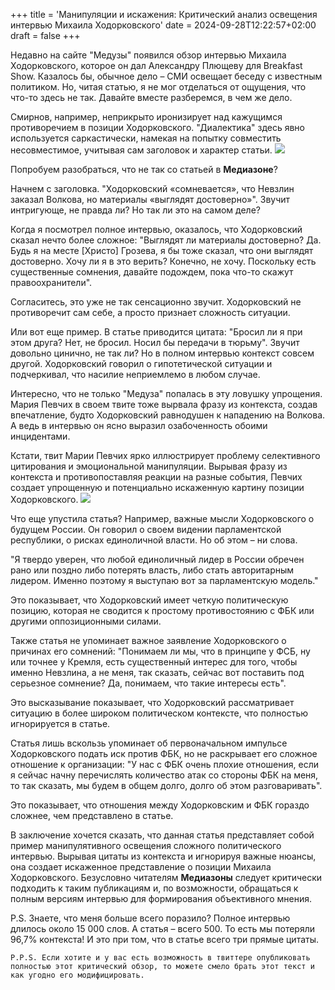 +++
title = 'Манипуляции и искажения: Критический анализ освещения интервью Михаила Ходорковского'
date = 2024-09-28T12:22:57+02:00
draft = false
+++

Недавно на сайте "Медузы" появился обзор интервью Михаила Ходорковского, которое он дал Александру Плющеву для Breakfast Show. Казалось бы, обычное дело – СМИ освещает беседу с известным политиком. Но, читая статью, я не мог отделаться от ощущения, что что-то здесь не так. Давайте вместе разберемся, в чем же дело.

Смирнов, например, неприкрыто иронизирует над кажущимся противоречием в позиции Ходорковского. "Диалектика" здесь явно используется саркастически, намекая на попытку совместить несовместимое, учитывая сам заголовок и характер статьи.
![](/posts/20240928145512.png)

Попробуем разобраться, что не так со статьей в **Медиазоне**?

Начнем с заголовка. "Ходорковский «сомневается», что Невзлин заказал Волкова, но материалы «выглядят достоверно»". Звучит интригующе, не правда ли? Но так ли это на самом деле?

Когда я посмотрел полное интервью, оказалось, что Ходорковский сказал нечто более сложное:
"Выглядят ли материалы достоверно? Да. Будь я на месте [Христо] Грозева, я бы тоже сказал, что они выглядят достоверно. Хочу ли я в это верить? Конечно, не хочу. Поскольку есть существенные сомнения, давайте подождем, пока что-то скажут правоохранители".

Согласитесь, это уже не так сенсационно звучит. Ходорковский не противоречит сам себе, а просто признает сложность ситуации.

Или вот еще пример. В статье приводится цитата: "Бросил ли я при этом друга? Нет, не бросил. Носил бы передачи в тюрьму". Звучит довольно цинично, не так ли? Но в полном интервью контекст совсем другой. Ходорковский говорил о гипотетической ситуации и подчеркивал, что насилие неприемлемо в любом случае.

Интересно, что не только "Медуза" попалась в эту ловушку упрощения. Мария Певчих в своем твите тоже вырвала фразу из контекста, создав впечатление, будто Ходорковский равнодушен к нападению на Волкова. А ведь в интервью он ясно выразил озабоченность обоими инцидентами.

Кстати, твит Марии Певчих ярко иллюстрирует проблему селективного цитирования и эмоциональной манипуляции. Вырывая фразу из контекста и противопоставляя реакции на разные события, Певчих создает упрощенную и потенциально искаженную картину позиции Ходорковского. 
![](/posts/20240928151131.png)

Что еще упустила статья? Например, важные мысли Ходорковского о будущем России. Он говорил о своем видении парламентской республики, о рисках единоличной власти. Но об этом – ни слова.

"Я твердо уверен, что любой единоличный лидер в России обречен рано или поздно либо потерять власть, либо стать авторитарным лидером. Именно поэтому я выступаю вот за парламентскую модель."

Это показывает, что Ходорковский имеет четкую политическую позицию, которая не сводится к простому противостоянию с ФБК или другими оппозиционными силами.

Также статья не упоминает важное заявление Ходорковского о причинах его сомнений:
"Понимаем ли мы, что в принципе у ФСБ, ну или точнее у Кремля, есть существенный интерес для того, чтобы именно Невзлина, а не меня, так сказать, сейчас вот поставить под серьезное сомнение? Да, понимаем, что такие интересы есть".

Это высказывание показывает, что Ходорковский рассматривает ситуацию в более широком политическом контексте, что полностью игнорируется в статье.

Статья лишь вскользь упоминает об первоначальном импульсе Ходорковского подать иск против ФБК, но не раскрывает его сложное отношение к организации:
"У нас с ФБК очень плохие отношения, если я сейчас начну перечислять количество атак со стороны ФБК на меня, то так сказать, мы будем в общем долго, долго об этом разговаривать".

Это показывает, что отношения между Ходорковским и ФБК гораздо сложнее, чем представлено в статье.

В заключение хочется сказать, что данная статья представляет собой пример манипулятивного освещения сложного политического интервью. Вырывая цитаты из контекста и игнорируя важные нюансы, она создает искаженное представление о позиции Михаила Ходорковского. Безусловно читателям **Медиазоны** следует критически подходить к таким публикациям и, по возможности, обращаться к полным версиям интервью для формирования объективного мнения.

P.S. Знаете, что меня больше всего поразило? Полное интервью длилось около 15 000 слов. А статья – всего 500. То есть мы потеряли 96,7% контекста! И это при том, что в статье всего три прямые цитаты. 

`P.P.S. Если хотите и у вас есть возможность в твиттере опубликовать полностью этот критический обзор, то можете смело брать этот текст и как угодно его модифицировать.`


